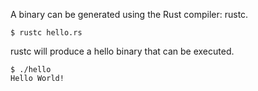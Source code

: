 A binary can be generated using the Rust compiler: rustc.

```
$ rustc hello.rs
```
rustc will produce a hello binary that can be executed.

```
$ ./hello
Hello World!
```